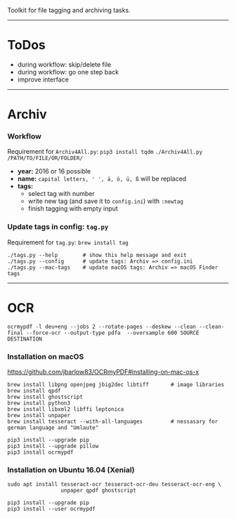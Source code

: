 Toolkit for file tagging and archiving tasks.

--------

# ToDos

* during workflow: skip/delete file
* during workflow: go one step back
* improve interface

--------

# Archiv
### Workflow
Requirement for `Archiv4All.py`: `pip3 install tqdm`
`./Archiv4All.py /PATH/TO/FILE/OR/FOLDER/`

* **year:** 2016 or 16 possible
* **name:** `capital letters, ' ', ä, ö, ü, ß` will be replaced
* **tags:**
    * select tag with number
    * write new tag (and save it to `config.ini`) with `:newtag`
    * finish tagging with empty input

### Update tags in config: `tag.py`
Requirement for `tag.py`: `brew install tag`
```
./tags.py --help        # show this help message and exit
./tags.py --config      # update tags: Archiv => config.ini
./tags.py --mac-tags    # update macOS tags: Archiv => macOS Finder tags
```

-------

# OCR
```
ocrmypdf -l deu+eng --jobs 2 --rotate-pages --deskew --clean --clean-final --force-ocr --output-type pdfa  --oversample 600 SOURCE DESTINATION
```

### Installation on macOS
<https://github.com/jbarlow83/OCRmyPDF#installing-on-mac-os-x>
```
brew install libpng openjpeg jbig2dec libtiff     	# image libraries
brew install qpdf
brew install ghostscript
brew install python3
brew install libxml2 libffi leptonica
brew install unpaper
brew install tesseract --with-all-languages 		# nessasary for german language and "Umlaute"

pip3 install --upgrade pip
pip3 install --upgrade pillow
pip3 install ocrmypdf
```

### Installation on Ubuntu 16.04 (Xenial)

```
sudo apt install tesseract-ocr tesseract-ocr-deu tesseract-ocr-eng \
                 unpaper qpdf ghostscript

pip3 install --upgrade pip
pip3 install --user ocrmypdf
```
